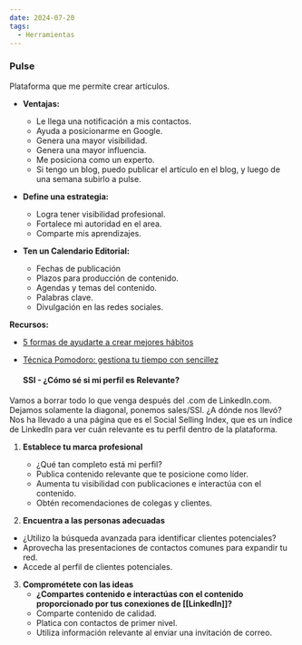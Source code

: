 ```yaml
---
date: 2024-07-20
tags:
  - Herramientas
---
```


### Pulse

Plataforma que me permite crear artículos.

- **Ventajas:**
	- Le llega una notificación a mis contactos.
	- Ayuda a posicionarme en Google.
	- Genera una mayor visibilidad.
	- Genera una mayor influencia.
	- Me posiciona como un experto.
	- Si tengo un blog, puedo publicar el artículo en el blog, y luego de una semana subirlo a pulse.

- **Define una estrategia:** 
	- Logra tener visibilidad profesional.
	- Fortalece mi autoridad en el area.
	- Comparte mis aprendizajes.

- **Ten un Calendario Editorial:**
	- Fechas de publicación
	- Plazos para producción de contenido.
	- Agendas y temas del contenido.
	- Palabras clave.
	- Divulgación en las redes sociales.

**Recursos:** 
-  [5 formas de ayudarte a crear mejores hábitos](https://www.aluracursos.com/blog/5-formas-de-ayudarte-a-crear-mejores-habitos)
    
- [Técnica Pomodoro: gestiona tu tiempo con sencillez](https://www.aluracursos.com/blog/tecnica-pomodoro-gestiona-tu-tiempo-con-sencillez)
  
  
  #### **SSI - ¿Cómo sé si mi perfil es Relevante?**

Vamos a borrar todo lo que venga después del .com de LinkedIn.com. Dejamos solamente la diagonal, ponemos sales/SSI. ¿A dónde nos llevó? Nos ha llevado a una página que es el Social Selling Index, que es un índice de LinkedIn para ver cuán relevante es tu perfil dentro de la plataforma.

1. **Establece tu marca profesional**
	- ¿Qué tan completo está mi perfil?
	- Publica contenido relevante que te posicione como líder.
	- Aumenta tu visibilidad con publicaciones e interactúa con el contenido.
	- Obtén recomendaciones de colegas y clientes.

2. **Encuentra a las personas adecuadas**
- ¿Utilizo la búsqueda avanzada para identificar clientes potenciales?
- Aprovecha las presentaciones de contactos comunes para expandir tu red.
- Accede al perfil de clientes potenciales.

3. **Comprométete con las ideas**
	- **¿Compartes contenido e interactúas con el contenido proporcionado por tus conexiones de [[LinkedIn]]?**
	- Comparte contenido de calidad.
	- Platica con contactos de primer nivel.
	- Utiliza información relevante al enviar una invitación de correo.